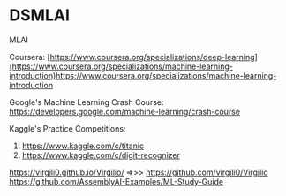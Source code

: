# DSMLAI
MLAI

Coursera: [https://www.coursera.org/specializations/deep-learning](https://www.coursera.org/specializations/machine-learning-introduction)https://www.coursera.org/specializations/machine-learning-introduction

Google's Machine Learning Crash Course: https://developers.google.com/machine-learning/crash-course

Kaggle's Practice Competitions: 
1. https://www.kaggle.com/c/titanic
2. https://www.kaggle.com/c/digit-recognizer

https://virgili0.github.io/Virgilio/   =>>>   https://github.com/virgili0/Virgilio
https://github.com/AssemblyAI-Examples/ML-Study-Guide
